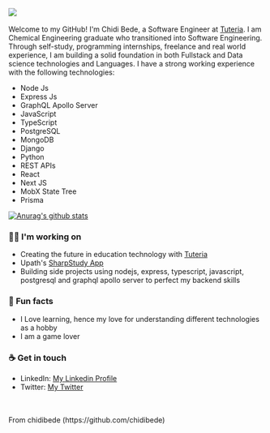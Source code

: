 <img src= "https://res.cloudinary.com/chidibede/image/upload/v1595876786/banner.png"></img>
<br>
<br>
Welcome to my GitHub! I'm Chidi Bede, a Software Engineer at <a href="https://tuteria.com">Tuteria</a>. I am Chemical Engineering graduate who transitioned into Software Engineering. Through self-study, programming internships, freelance and real world experience, I am building a solid foundation in both Fullstack and Data science technologies and Languages. I have a strong working experience with the following technologies:
- Node Js
- Express Js
- GraphQL Apollo Server
- JavaScript
- TypeScript
- PostgreSQL
- MongoDB
- Django
- Python
- REST APIs
- React
- Next JS
- MobX State Tree
- Prisma

[![Anurag's github stats](https://github-readme-stats.vercel.app/api?username=chidibede&show_icons=true&theme=radical)](https://github.com/chidibede/github-readme-stats)

### 👩‍💻 I'm working on
- Creating the future in education technology with <a href="https://tuteria.com">Tuteria</a>
- Upath's <a href='https://sharpstudy.io/'>SharpStudy App </a>
- Building side projects using nodejs, express, typescript, javascript, postgresql and graphql apollo server to perfect my backend skills


### 🌴 Fun facts
- I Love learning, hence my love for understanding different technologies as a hobby 
- I am a game lover

### ☕ Get in touch
- LinkedIn: <a target="_blank" rel="noopener noreferrer" href = "https://www.linkedin.com/in/chidibede/">My Linkedin Profile</a>
- Twitter: <a target="_blank" rel="noopener noreferrer" href = "https://twitter.com/marshalbede">My Twitter</a>

<br>
<br>
From chidibede (https://github.com/chidibede)
